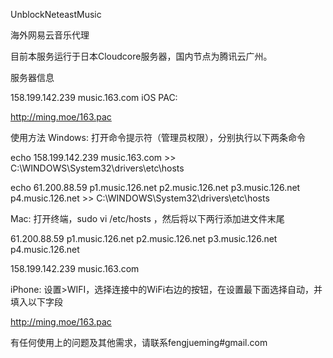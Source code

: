UnblockNeteastMusic

海外网易云音乐代理

目前本服务运行于日本Cloudcore服务器，国内节点为腾讯云广州。

服务器信息

158.199.142.239 music.163.com
iOS PAC:

http://ming.moe/163.pac

使用方法
Windows:
打开命令提示符（管理员权限），分别执行以下两条命令

echo 158.199.142.239 music.163.com >> C:\WINDOWS\System32\drivers\etc\hosts

echo 61.200.88.59 p1.music.126.net p2.music.126.net p3.music.126.net p4.music.126.net >> C:\WINDOWS\System32\drivers\etc\hosts

Mac:
打开终端，sudo vi /etc/hosts ，然后将以下两行添加进文件末尾

61.200.88.59 p1.music.126.net p2.music.126.net p3.music.126.net p4.music.126.net

158.199.142.239 music.163.com

iPhone:
设置>WIFI，选择连接中的WiFi右边的按钮，在设置最下面选择自动，并填入以下字段

http://ming.moe/163.pac

有任何使用上的问题及其他需求，请联系fengjueming#gmail.com

